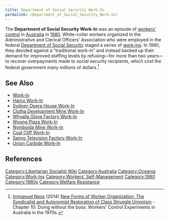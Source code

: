 ```yaml
---
title: Department of Social Security Work-In
permalink: /Department_of_Social_Security_Work-In/
---
```


The **Department of Social Security Work-In** was an episode of
[workers' control](Workers'_Self-Management.md "wikilink") in
[Australia](Australia.md "wikilink") in
[1980](Timeline_of_Libertarian_Socialism_in_Oceania.md "wikilink").
White-collar workers organized in the Administrative and Clerical
Officers’ Association who were employed in the federal [Department of
Social Security](Welfare_State.md "wikilink") staged a series of
[work-ins](Work-In.md "wikilink"). In 1980, they decided against a
“traditional work-in” and instead backed up their demand for improved
staffing levels by refusing—for more than two years—to recover
overpayments made to social security recipients, which cost the federal
government many millions of dollars.[^1]

## See Also

- [Work-In](Work-In.md "wikilink")
- [Harco Work-In](Harco_Work-In.md "wikilink")
- [Sydney Opera House Work-In](Sydney_Opera_House_Work-In.md "wikilink")
- [Clutha Development Mine
  Work-In](Clutha_Development_Mine_Work-In.md "wikilink")
- [Whyalla Glove Factory
  Work-In](Whyalla_Glove_Factory_Work-In.md "wikilink")
- [Wyong Plaza Work-In](Wyong_Plaza_Work-In.md "wikilink")
- [Nymboida Mine Work-In](Nymboida_Mine_Work-In.md "wikilink")
- [Coal Cliff Work-In](Coal_Cliff_Work-In.md "wikilink")
- [Sanyo Television Factory
  Work-In](Sanyo_Television_Factory_Work-In.md "wikilink")
- [Union Carbide Work-In](Union_Carbide_Work-In.md "wikilink")

## References

<references />

[Category:Libertarian Socialist
Wiki](Category:Libertarian_Socialist_Wiki.md "wikilink")
[Category:Australia](Category:Australia.md "wikilink")
[Category:Oceania](Category:Oceania.md "wikilink")
[Category:Work-Ins](Category:Work-Ins.md "wikilink") [Category:Workers'
Self-Management](Category:Workers'_Self-Management.md "wikilink")
[Category:1980](Category:1980.md "wikilink")
[Category:1980s](Category:1980s.md "wikilink") [Category:Welfare
Resistance](Category:Welfare_Resistance.md "wikilink")

[^1]: [Immanuel Ness](Immanuel_Ness.md "wikilink") (2014) [New Forms of
    Worker Organization: The Syndicalist and Autonomist Restoration of
    Class Struggle
    Unionism](New_Forms_of_Worker_Organization:_The_Syndicalist_and_Autonomist_Restoration_of_Class_Struggle_Unionism.md "wikilink") -
    Chapter 10: Doing without the boss: Workers' Control Experiments in
    Australia in the 1970s.